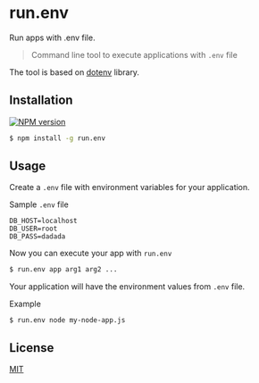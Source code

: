 # run.env
Run apps with .env file.

> Command line tool to execute applications with `.env` file

The tool is based on [dotenv](https://github.com/motdotla/dotenv) library.

## Installation
[![NPM version](https://img.shields.io/npm/v/run.env.svg?style=flat)](https://www.npmjs.org/package/run.env)
```sh
$ npm install -g run.env
```

## Usage

Create a `.env` file with environment variables for your application.

Sample `.env` file
```
DB_HOST=localhost
DB_USER=root
DB_PASS=dadada
```

Now you can execute your app with `run.env`

```sh
$ run.env app arg1 arg2 ...
```

Your application will have the environment values from `.env` file.

Example
```
$ run.env node my-node-app.js
```

## License

  [MIT](LICENSE)
